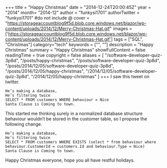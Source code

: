 +++
title = "Happy Christmas"
date = "2014-12-24T20:00:45Z"
year = "2014"
month= "2014-12"
author = "funkysi1701"
authorTwitter = "funkysi1701" #do not include @
cover = "https://storageaccountblog9f5d.blob.core.windows.net/blazor/wp-content/uploads/2014/12/Merry-Christmas-Hat.gif"
images = ['https://storageaccountblog9f5d.blob.core.windows.net/blazor/wp-content/uploads/2014/12/Merry-Christmas-Hat.gif']
tags = ["SQL", "Christmas"]
category="tech"
keywords = ["", ""]
description = "Happy Christmas"
summary = "Happy Christmas"
showFullContent = false
readingTime = true
copyright = false
aliases = [
    "/software-developer-quiz-3p8d",
    "/posts/happy-christmas",
    "/posts/software-developer-quiz-3p8d",
    "/posts/2014/12/05/software-developer-quiz-3p8d",
    "/posts/2014/12/05/happy-christmas",
    "/2014/12/05/software-developer-quiz-3p8d",
    "/2014/12/05/happy-christmas"
]
+++
I saw this tweet on twitter.

```
He’s making a database,
He’s filtering twice
SELECT * FROM customers WHERE behaviour = Nice
Santa Clause is Coming to town.
```

This started me thinking surely in a normalized database structure behaviour wouldn’t be stored in the customer table, so I propose the following change.

```
He’s making a database,
He’s filtering twice
SELECT * FROM customers WHERE EXISTS (select * from behaviour where behaviour.CustomerId = customers.Id and behaviour.Type = Nice)
Santa Clause is Coming to town.
```

Happy Christmas everyone, hope you all have restful holidays.